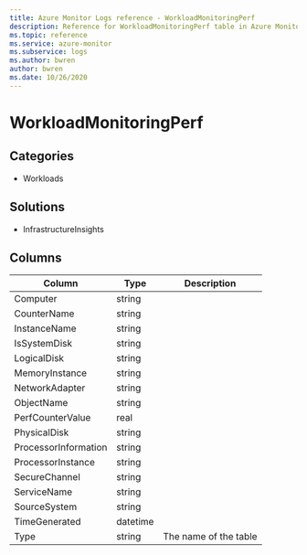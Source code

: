 ```yaml
---
title: Azure Monitor Logs reference - WorkloadMonitoringPerf
description: Reference for WorkloadMonitoringPerf table in Azure Monitor Logs.
ms.topic: reference
ms.service: azure-monitor
ms.subservice: logs
ms.author: bwren
author: bwren
ms.date: 10/26/2020
---
```


# WorkloadMonitoringPerf

 

## Categories

- Workloads
## Solutions

- InfrastructureInsights




## Columns

|Column|Type|Description|
|---|---|---|
|Computer|string||
|CounterName|string||
|InstanceName|string||
|IsSystemDisk|string||
|LogicalDisk|string||
|MemoryInstance|string||
|NetworkAdapter|string||
|ObjectName|string||
|PerfCounterValue|real||
|PhysicalDisk|string||
|ProcessorInformation|string||
|ProcessorInstance|string||
|SecureChannel|string||
|ServiceName|string||
|SourceSystem|string||
|TimeGenerated|datetime||
|Type|string|The name of the table|
